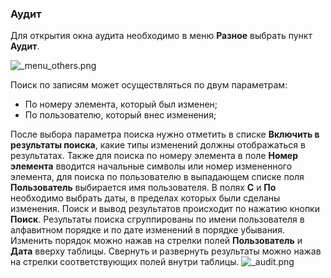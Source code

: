 ﻿### Аудит

Для открытия окна аудита необходимо в меню **Разное** выбрать пункт **Аудит**.

![_menu_others.png](D:/Git/prizm/docuser/content/_menu_others.png "")

Поиск по записям может осуществляться по двум параметрам:
* По номеру элемента, который был изменен;
* По пользователю, который внес изменения;

После выбора параметра поиска нужно отметить в списке **Включить в результаты поиска**, какие типы изменений должны отображаться в результатах. Также для поиска по номеру элемента в поле **Номер элемента** вводится начальные символы или номер измененного элемента, для поиска по пользователю в выпадающем списке поля **Пользователь** выбирается имя пользователя. В полях **С** и **По** необходимо выбрать даты, в пределах которых были сделаны изменения.
Поиск и вывод результатов происходит по нажатию кнопки **Поиск**. Результаты поиска сгруппированы по имени пользователя в алфавитном порядке и по дате изменений в порядке убывания. Изменить порядок можно нажав на стрелки полей **Пользователь** и **Дата** вверху таблицы. Свернуть и развернуть результаты можно нажав на стрелки соответствующих полей внутри таблицы.
![_audit.png](D:/Git/prizm/docuser/content/_audit.png "")

